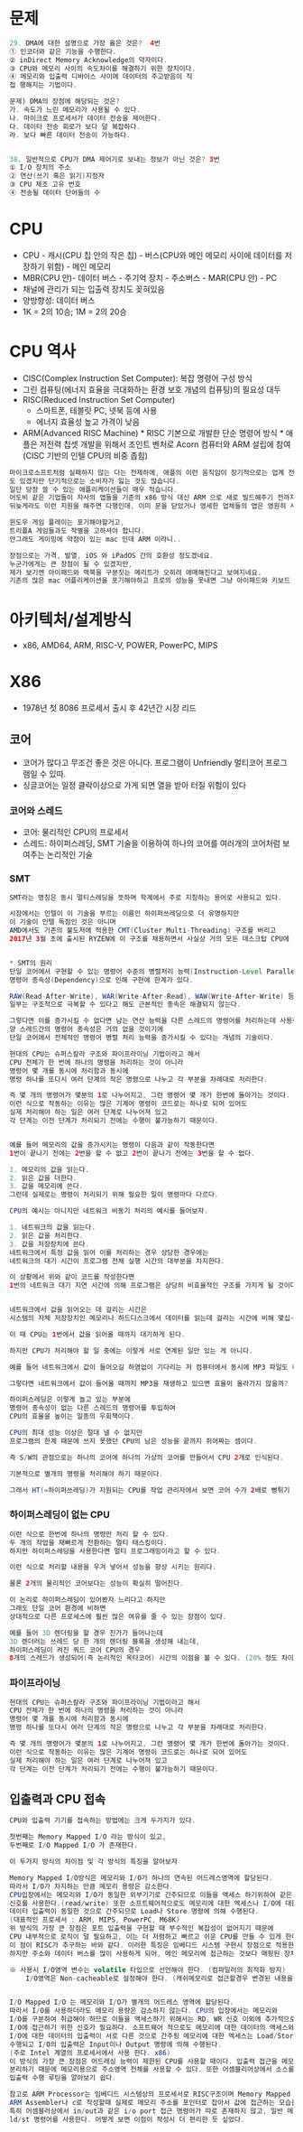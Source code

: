# 문제
```java
29. DMA에 대한 설명으로 가장 옳은 것은?  4번
① 인코더와 같은 기능을 수행한다.
② inDirect Memory Acknowledge의 약자이다.
③ CPU와 메모리 사이의 속도차이를 해결하기 위한 장치이다.
④ 메모리와 입출력 디바이스 사이에 데이터의 주고받음이 직
접 행해지는 기법이다.

문제) DMA의 장점에 해당되는 것은?
가. 속도가 느린 메모리가 사용될 수 있다.
나. 마이크로 프로세서가 데이터 전송을 제어한다.
다. 데이터 전송 회로가 보다 덜 복잡하다.
라. 보다 빠른 데이터 전송이 가능하다.


38. 일반적으로 CPU가 DMA 제어기로 보내는 정보가 아닌 것은? 3번
① I/O 장치의 주소
② 연산(쓰기 혹은 읽기)지정자
③ CPU 제조 고유 번호
④ 전송될 데이터 단어들의 수

```


# CPU
* CPU - 캐시(CPU 칩 안의 작은 칩) - 버스(CPU와 메인 메모리 사이에 데이터를 저장하기 위함) - 메인 메모리
*   MBR(CPU 안)- 데이터 버스 - 주기억 장치 - 주소버스 - MAR(CPU 안) - PC
 * 채널에 관리가 되는 입출력 장치도 꽂혀있음
* 양방향성: 데이터 버스
* 1K = 2의 10승;  1M = 2의 20승

# CPU 역사
* CISC(Complex Instruction Set Computer): 복잡 명령어 구성 방식
* 그린 컴퓨팅(에너지 효율을 극대화하는 환경 보호 개념의 컴퓨팅)의 필요성 대두
* RISC(Reduced Instruction Set Computer)
    * 스마트폰, 테블릿 PC, 넷북 등에 사용
    * 에너지 효율성 높고 가격이 낮음
* ARM(Advanced RISC Machine)
        * RISC 기본으로 개발한 단순 명령어 방식
        * 애플은 저전력 칩셋 개발을 위해서 조인트 벤처로 Acorn 컴퓨터와 ARM 설립에 참여(CISC 기반의 인텔 CPU의 비중 좁힘)
```java
마이크로소프트처럼 실패하지 않는 다는 전제하에, 애플의 이런 움직임이 장기적으로는 업계 전체에 큰 바람을 불러일으킬 수 
도 있겠지만 단기적으로는 소비자가 잃는 것도 많습니다.
일단 당장 쓸 수 있는 애플리케이션들이 매우 적습니다.
어도비 같은 기업들이 자사의 앱들을 기존의 x86 방식 대신 ARM 으로 새로 빌드해주기 전까지는 쓰지 못한다는 소리예요.
뒤늦게라도 이런 지원을 해주면 다행인데, 이미 문을 닫았거나 영세한 업체들의 앱은 영원히 사용 못 할 수 도 있죠.

윈도우 게임 플레이는 포기해야할거고,
트리플A 게임들과도 작별을 고하셔야 합니다.
안그래도 게이밍에 약점이 있는 mac 인데 ARM 이라니..

장점으로는 가격, 발열, iOS 와 iPadOS 간의 호환성 정도겠네요.
누군가에게는 큰 장점이 될 수 있겠지만,
제가 보기엔 아이패드와 맥북을 구분짓는 메리트가 오히려 애매해진다고 보여지네요.
기존의 많은 mac 어플리케이션을 포기해야하고 프로의 성능을 못내면 그냥 아이패드와 키보드 조합으로 쓰는 것과 큰 차이가 없으니까요.
```

# 아키텍처/설계방식
* x86, AMD64, ARM, RISC-V, POWER, PowerPC, MIPS

# X86
* 1978년 첫 8086 프로세서 출시 후 42년간 시장 리드


## 코어
* 코어가 많다고 무조건 좋은 것은 아니다. 프로그램이 Unfriendly 멀티코어  프로그램일 수 있따.
* 싱글코어는 일정 클락이상으로 가게 되면 열을 받아 터질 위험이 있다


### 코어와 스레드
* 코어: 물리적인 CPU의 프로세서
* 스레드: 하이퍼스레딩, SMT 기술을 이용하여 하나의 코어를 여러개의 코어처럼 보여주는 논리적인 기술

### SMT
```java
SMT라는 명칭은 동시 멀티스레딩을 뜻하며 학계에서 주로 지칭하는 용어로 사용되고 있다.

시장에서는 인텔이 이 기술을 부르는 이름인 하이퍼쓰레딩으로 더 유명하지만
이 기술이 인텔 독점인 것은 아니며
AMD에서도 기존의 불도저에 적용한 CMT(Cluster Multi-Threading) 구조를 버리고
2017년 3월 초에 출시된 RYZEN에 이 구조를 채용하면서 사실상 거의 모든 데스크탑 CPU에 적용되는 기술이 되었다.


* SMT의 원리
단일 코어에서 구현할 수 있는 명령어 수준의 병렬처리 능력(Instruction-Level Parallelism)은
명령어 종속성(Dependency)으로 인해 구현에 한계가 있다.

RAW(Read-After-Write), WAR(Write-After-Read), WAW(Write-After-Write) 등의 다양한 종속성이 있으며
일부는 구조적으로 극복할 수 있다고 해도 근본적인 종속은 해결되지 않는다.

그렇다면 이를 증가시킬 수 없다면 남는 연산 능력을 다른 스레드의 명령어를 처리하는데 사용한다면
양 스레드간의 명령어 종속성은 거의 없을 것이기에
단일 코어에서 전체적인 명령어 병렬 처리 능력을 증가시킬 수 있다는 개념의 기술이다.

현대의 CPU는 슈퍼스칼라 구조와 파이프라이닝 기법이라고 해서
CPU 전체가 한 번에 하나의 명령을 처리하는 것이 아니라
명령어 몇 개를 동시에 처리함과 동시에
명령 하나를 또다시 여러 단계의 작은 명령으로 나누고 각 부분을 차례대로 처리한다.

즉 몇 개의 명령어가 몇분의 1로 나누어지고, 그런 명령어 몇 개가 한번에 돌아가는 것이다.
이런 식으로 작동하는 이유는 많은 기계어 명령이 코드로는 하나로 되어 있어도
실제 처리해야 하는 일은 여러 단계로 나누어져 있고
각 단계는 이전 단계가 처리되기 전에는 수행이 불가능하기 때문이다.



```

```java
예를 들어 메모리의 값을 증가시키는 명령이 다음과 같이 작동한다면
1번이 끝나기 전에는 2번을 할 수 없고 2번이 끝나기 전에는 3번을 할 수 없다.

1. 메모리의 값을 읽는다.
2. 읽은 값을 더한다.
3. 값을 메모리에 쓴다.
그런데 실제로는 명령이 처리되기 위해 필요한 일이 명령마다 다르다.

CPU의 예시는 아니지만 네트워크 비동기 처리의 예시를 들어보자.

1. 네트워크의 값을 읽는다.
2. 읽은 값을 처리한다.
3. 값을 저장장치에 쓴다.
네트워크에서 특정 값을 읽어 이를 처리하는 경우 상당한 경우에는
네트워크의 대기 시간이 프로그램 전체 실행 시간의 대부분을 차지한다.

이 상황에서 위와 같이 코드를 작성한다면
1번의 네트워크 대기 지연 시간에 의해 프로그램은 상당히 비효율적인 구조를 가지게 될 것이다.


네트워크에서 값을 읽어오는 데 걸리는 시간은
시스템의 자체 저장장치인 메모리나 하드디스크에서 데이터를 읽는데 걸리는 시간에 비해 몇십~몇천배는 되기 때문이다.

이 때 CPU는 1번에서 값을 읽어올 때까지 대기하게 된다.

하지만 CPU가 처리해야 할 일 중에는 이렇게 서로 연계된 일만 있는 게 아니다.

예를 들어 네트워크에서 값이 들어오길 하염없이 기다리는 저 컴퓨터에서 동시에 MP3 파일도 하나 재생하고 있다고 하자.

그렇다면 네트워크에서 값이 들어올 때까지 MP3을 재생하고 있으면 효율이 올라가지 않을까?

하이퍼스레딩은 이렇게 놀고 있는 부분에
명령어 종속성이 없는 다른 스레드의 명령어를 투입하여
CPU의 효율을 높이는 일종의 우회책이다.

CPU의 최대 성능 이상은 절대 낼 수 없지만
프로그램의 한계 때문에 쓰지 못했던 CPU의 남은 성능을 끝까지 쥐어짜는 셈이다.

즉 S/W의 관점으로는 하나의 코어에 하나의 가상의 코어를 만들어서 CPU 2개로 인식된다.

기본적으로 별개의 명령을 처리해야 하기 때문이다.

그래서 HT(=하이퍼쓰레딩)가 지원되는 CPU를 작업 관리자에서 보면 코어 수가 2배로 뻥튀기 되는 것을 알 수 있다.
```

### 하이퍼스레딩이 없는 CPU
```java
이런 식으로 한번에 하나의 명령만 처리 할 수 있다.
두 개의 작업을 재빠르게 전환하는 멀티 태스킹이다.
하지만 하이퍼스레딩을 사용한다면 멀티 프로그래밍이라고 할 수 있다.

이런 식으로 처리할 내용을 우겨 넣어서 성능을 향상 시키는 원리다.

물론 2개의 물리적인 코어보다는 성능이 확실히 떨어진다.

이 논리로 하이퍼스레딩이 있어봤자 느리다고 하지만
그래도 단일 코어 환경에 비하면
상대적으로 다른 프로세스에 훨씬 많은 여유를 줄 수 있는 장점이 있다.

예를 들어 3D 렌더링을 할 경우 진가가 들어나는데
3D 렌더러는 쓰레드 당 한 개의 렌더링 블록을 생성해 내는데,
하이퍼스레딩이 켜진 쿼드 코어 CPU의 경우
8개의 스레드가 생성되어(즉 논리적인 옥타코어) 시간의 이점을 볼 수 있다. (20% 정도 차이가 난다)
```

### 파이프라이닝
```java
현대의 CPU는 슈퍼스칼라 구조와 파이프라이닝 기법이라고 해서
CPU 전체가 한 번에 하나의 명령을 처리하는 것이 아니라
명령어 몇 개를 동시에 처리함과 동시에
명령 하나를 또다시 여러 단계의 작은 명령으로 나누고 각 부분을 차례대로 처리한다.

즉 몇 개의 명령어가 몇분의 1로 나누어지고, 그런 명령어 몇 개가 한번에 돌아가는 것이다.
이런 식으로 작동하는 이유는 많은 기계어 명령이 코드로는 하나로 되어 있어도
실제 처리해야 하는 일은 여러 단계로 나누어져 있고
각 단계는 이전 단계가 처리되기 전에는 수행이 불가능하기 때문이다.
```

## 입출력과 CPU 접속
```java
CPU와 입출력 기기를 접속하는 방법에는 크게 두가지가 있다.

첫번째는 Memory Mapped I/O 라는 방식이 있고,
두번째로 I/O Mapped I/O 가 존재한다.

이 두가지 방식의 차이점 및 각 방식의 특징을 알아보자

Memory Mapped I/O방식은 메모리와 I/O가 하나의 연속된 어드레스영역에 할당된다.
따라서 I/O가 차지하는 만큼 메모리 용량은 감소한다.
CPU입장에서는 메모리와 I/O가 동일한 외부기기로 간주되므로 이들을 액세스 하기위하여 같은 
신호를 사용한다.(read/write) 또한 소프트웨어적으로도 메모리에 대한 엑세스나 I/O에 대한 
데이터 입출력이 동일한 것으로 간주되므로 Load나 Store 명령에 의해 수행된다.
(대표적인 프로세서 : ARM, MIPS, PowerPC, M68K)
위 방식의 가장 큰 장점은 포트 입출력을 구현할 때 부수적인 복잡성이 없어지기 때문에 
CPU 내부적으로 로직이 덜 필요하고, 이는 더 저렴하고 빠르고 쉬운 CPU를 만들 수 있게 한다. 
이 점이 RISC가 추구하는 바와 같다. 이러한 특징은 임베디드 시스템 구현시 장점으로 적용한다.
하지만 주소와 데이터 버스를 많이 사용하게 되어, 메인 메모리에 접근하는 것보다 매핑된 장치에 접근하는 것이 더 느리다.

※ 사용시 I/O영역 변수는 volatile 타입으로 선언해야 한다. (컴파일러의 최적화 방지)
    I/O영역은 Non-cacheable로 설정해야 한다. (캐쉬메모리로 접근할경우 변경된 내용을 못 가져올 수 있다.)


I/O Mapped I/O 는 메모리와 I/O가 별개의 어드레스 영역에 할당된다. 
따라서 I/O를 사용하더라도 메모리 용량은 감소하지 않는다. CPU의 입장에서는 메모리와 
I/O를 구분하여 취급해야 하므로 이들을 액세스하기 위해서는 RD, WR 신호 이외에 추가적으로 
I/O에 접근하기 위한 신호가 필요하다. 소프트웨어 적으로도 메모리에 대한 데이터의 액세스와
I/O에 대한 데이터의 입출력이 서로 다른 것으로 간주됭 메모리에 대한 엑세스는 Load/Store에 의해 
수행되고 I/O의 입출력은 Input이나 Output 명령에 의해 수행된다.
(주로 Intel 계열의 프로세서에서 사용 한다. x86)
이 방식의 가장 큰 장점은 어드레싱 능력이 제한된 CPU를 사용할 때이다. 입출력 접근을 메모리 접근과 
분리하기 때문에 메모리용으로 주소영역 전체를 사용할 수 있다. 또한 어셈블리어상에서 소스를 볼때 
입출력 수행 루틴을 알아보기 쉽다.

참고로 ARM Processor는 임베디드 시스템상의 프로세서로 RISC구조이며 Memory Mapped I/O(MMIO)방식을 취하고 있다.
ARM Assembler나 c로 작성할때 실제로 메모리 주소를 포인터로 잡아서 값에 접근하는 모습을 볼 수 있다. 
특히 어셈블러상에서 in/out과 같은 i/o port 접근 명령어가 따로 존재하지 않고, 일반 메모리에 대한 접근인 
ld/st 명령어를 사용한다. 어떻게 보면 이점이 작성시 더 편리한 듯 싶었다.
```

